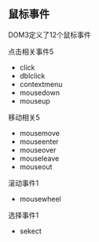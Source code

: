 ## 鼠标事件

DOM3定义了12个鼠标事件

点击相关事件5

* click
* dblclick
* contextmenu
* mousedown
* mouseup

移动相关5

* mousemove
* mouseenter
* mouseover
* mouseleave
* mouseout

滚动事件1

* mousewheel

选择事件1

* sekect

